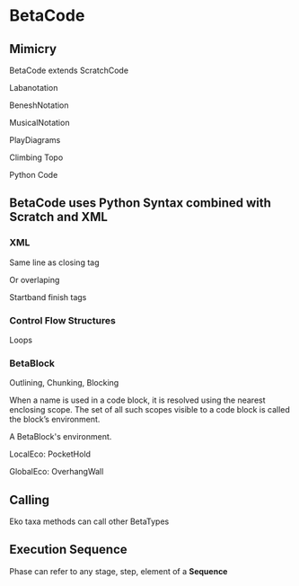 # BetaCode

<!-- Remember that BetaCode is what the Athletes and Betatekts see, not how Beta is represented in BetaPython. In BetaPython, the notation is represented as JSON. BetaCode is Pseudocode. -->

## Mimicry

BetaCode extends ScratchCode

Labanotation

BeneshNotation

MusicalNotation

PlayDiagrams

Climbing Topo

Python Code

## BetaCode uses Python Syntax combined with Scratch and XML

### XML

Same line as closing tag

Or overlaping

Startband finish tags

### Control Flow Structures

Loops

### BetaBlock

Outlining, Chunking, Blocking

When a name is used in a code block, it is resolved using the nearest enclosing scope. The set of all such scopes visible to a code block is called the block’s environment.

A BetaBlock's environment.

LocalEco: PocketHold

GlobalEco: OverhangWall

## Calling

Eko taxa methods can call other BetaTypes

## Execution Sequence


Phase can refer to any stage, step, element of a **Sequence**
